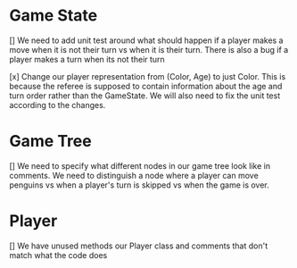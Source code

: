 # Game State
[] We need to add unit test around what should happen if a player makes a move when it is not their turn
vs when it is their turn. There is also a bug if a player makes a turn when its not their turn

[x] Change our player representation from (Color, Age) to just Color. This is because the referee is supposed to contain information about the age and turn order rather than the GameState. We will also need to fix the unit test according to the changes.

# Game Tree
[] We need to specify what different nodes in our game tree look like in comments. We need to distinguish
 a node where a player can move penguins vs when a player's turn is skipped vs when the game is over.

# Player
[] We have unused methods our Player class and comments that don't match what the code does

